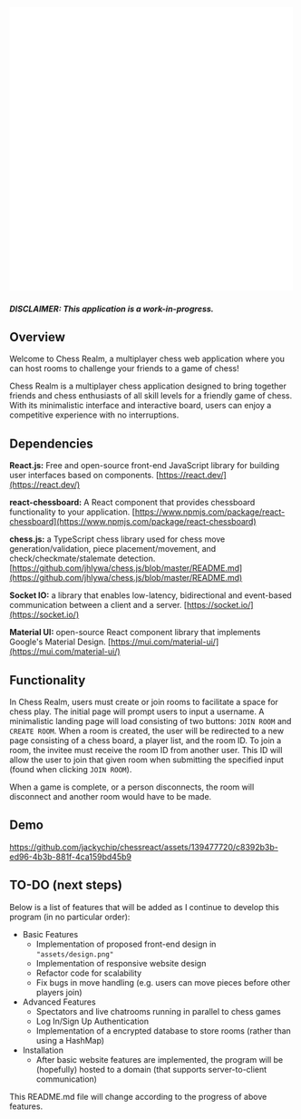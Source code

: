 
![](assets/logo.png)

  

#### *DISCLAIMER: This application is a work-in-progress.*

## Overview
  
Welcome to Chess Realm, a multiplayer chess web application where you can host rooms to challenge your friends to a game of chess!

Chess Realm is a multiplayer chess application designed to bring together friends and chess enthusiasts of all skill levels for a friendly game of chess. With its minimalistic interface and interactive board, users can enjoy a competitive experience with no interruptions.

## Dependencies

**React.js:** Free and open-source front-end JavaScript library for building user interfaces based on components. [https://react.dev/](https://react.dev/)

**react-chessboard:** A React component that provides chessboard functionality to your application.
[https://www.npmjs.com/package/react-chessboard](https://www.npmjs.com/package/react-chessboard)

**chess.js:** a TypeScript chess library used for chess move generation/validation, piece placement/movement, and check/checkmate/stalemate detection.
[https://github.com/jhlywa/chess.js/blob/master/README.md](https://github.com/jhlywa/chess.js/blob/master/README.md)

**Socket IO:** a library that enables low-latency, bidirectional and event-based communication between a client and a server.
[https://socket.io/](https://socket.io/)

**Material UI:** open-source React component library that implements Google's Material Design.
[https://mui.com/material-ui/](https://mui.com/material-ui/)

## Functionality

In Chess Realm, users must create or join rooms to facilitate a space for chess play. The initial page will prompt users to input a username. A minimalistic landing page will load consisting of two buttons: `JOIN ROOM` and `CREATE ROOM`. When a room is created, the user will be redirected to a new page consisting of a chess board, a player list, and the room ID. To join a room, the invitee must receive the room ID from another user. This ID will allow the user to join that given room when submitting the specified input (found when clicking `JOIN ROOM`).

When a game is complete, or a person disconnects, the room will disconnect and another room would have to be made.

## Demo

https://github.com/jackychip/chessreact/assets/139477720/c8392b3b-ed96-4b3b-881f-4ca159bd45b9

## TO-DO (next steps)

Below is a list of features that will be added as I continue to develop this program (in no particular order):

- Basic Features
	- Implementation of proposed front-end design in `"assets/design.png"`
	- Implementation of responsive website design
	- Refactor code for scalability
	- Fix bugs in move handling (e.g. users can move pieces before other players join)
- Advanced Features
	- Spectators and live chatrooms running in parallel to chess games
	- Log In/Sign Up Authentication
	- Implementation of a encrypted database to store rooms (rather than using a HashMap)
- Installation
	- After basic website features are implemented, the program will be (hopefully) hosted to a domain (that supports server-to-client communication)

This README.md file will change according to the progress of above features.
